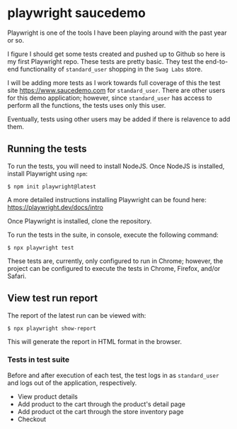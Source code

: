 # playwright saucedemo

Playwright is one of the tools I have been playing around with the past year or so.

I figure I should get some tests created and pushed up to Github so here is my first Playwright repo. 
These tests are pretty basic. They test the end-to-end functionality of `standard_user` shopping in the `Swag Labs` store.

I will be adding more tests as I work towards full coverage of this the test site https://www.saucedemo.com for `standard_user`.
There are other users for this demo application; however, since `standard_user` has access to perform all the functions, the tests uses only this user.

Eventually, tests using other users may be added if there is relavence to add them.

## Running the tests
To run the tests, you will need to install NodeJS. 
Once NodeJS is installed, install Playwright using `npm`:
```
$ npm init playwright@latest
```
A more detailed instructions installing Playwright can be found here: https://playwright.dev/docs/intro

Once Playwright is installed, clone the repository.

To run the tests in the suite, in console, execute the following command:
```
$ npx playwright test
```
These tests are, currently, only configured to run in Chrome; however, the project can be configured to execute the tests in Chrome, Firefox, and/or Safari.

## View test run report
The report of the latest run can be viewed with:
```
$ npx playwright show-report
```
This will generate the report in HTML format in the browser.

### Tests in test suite
Before and after execution of each test, the test logs in as `standard_user` and logs out of the application, respectively.
* View product details
* Add product to the cart through the product's detail page
* Add product ot the cart through the store inventory page
* Checkout
